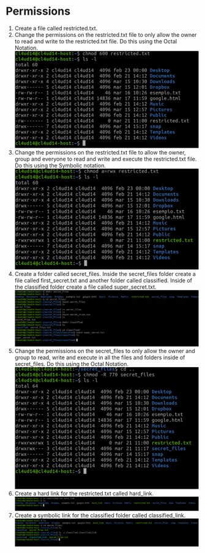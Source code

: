 # Permissions

1. Create a file called restricted.txt.
2. Change the permissions on the restricted.txt file to only allow the owner to read and write to the restricted.txt file. Do this using the Octal Notation.
![answer7-1e2](/01_linux/assets/answer7-1e2.png)
3. Change the permissions on the restricted.txt file to allow the owner, group and everyone to read and write and execute the restricted.txt file. Do this using the Symbolic notation.
![answer7-3](/01_linux/assets/answer7-3.png)
4. Create a folder called secret_files. Inside the secret_files folder create a file called first_secret.txt and another folder called classified. Inside of the classified folder create a file called super_secret.txt.
![answer7-4](/01_linux/assets/answer7-4.png)
5. Change the permissions on the secret_files to only allow the owner and group to read, write and execute in all the files and folders inside of secret_files. Do this using the Octal Notation.
![answer7-5](/01_linux/assets/answer7-5.png)
6. Create a hard link for the restricted.txt called hard_link.
![answer7-6](/01_linux/assets/answer7-6.png)
7. Create a symbolic link for the classified folder called classified_link.
![answer7-7](/01_linux/assets/answer7-7.png)